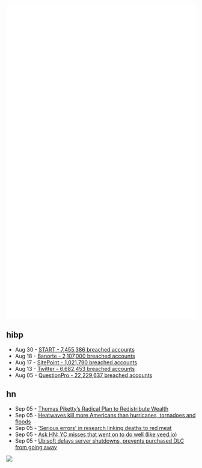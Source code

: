 ![Metrics](https://raw.githubusercontent.com/phixion/phixion/master/metrics.svg)

## hibp

<!--
for https://github.com/phixion/phixion/blob/main/.github/workflows/feeds.yml
-->
<!--START_SECTION:haveibeenpwnd-->
- Aug 30 - [START - 7,455,386 breached accounts](https://haveibeenpwned.com/PwnedWebsites#Start)
- Aug 18 - [Banorte - 2,107,000 breached accounts](https://haveibeenpwned.com/PwnedWebsites#Banorte)
- Aug 17 - [SitePoint - 1,021,790 breached accounts](https://haveibeenpwned.com/PwnedWebsites#SitePoint)
- Aug 13 - [Twitter - 6,682,453 breached accounts](https://haveibeenpwned.com/PwnedWebsites#Twitter)
- Aug 05 - [QuestionPro - 22,229,637 breached accounts](https://haveibeenpwned.com/PwnedWebsites#QuestionPro)
<!--END_SECTION:haveibeenpwnd-->

## hn

<!--
for https://github.com/phixion/phixion/blob/main/.github/workflows/feeds.yml
-->
<!--START_SECTION:hn-->
- Sep 05 - [Thomas Piketty’s Radical Plan to Redistribute Wealth](https://www.nytimes.com/2022/04/19/books/review/a-brief-history-of-equality-thomas-piketty.html)
- Sep 05 - [Heatwaves kill more Americans than hurricanes, tornadoes and floods](https://www.economist.com/united-states/2022/09/01/heatwaves-kill-more-americans-than-hurricanes-tornadoes-and-floods)
- Sep 05 - ['Serious errors' in research linking deaths to red meat](https://www.thetimes.co.uk/article/serious-errors-in-research-linking-deaths-to-red-meat-qtdh28fv5)
- Sep 05 - [Ask HN: YC misses that went on to do well (like veed.io)](https://news.ycombinator.com/item?id=32724564)
- Sep 05 - [Ubisoft delays server shutdowns, prevents purchased DLC from going away](https://arstechnica.com/gaming/2022/09/ubisoft-delays-server-shutdowns-prevents-purchased-dlc-from-going-away/)
<!--END_SECTION:hn-->

<!--
for https://yhype.me
-->
![](https://hit.yhype.me/github/profile?user_id=13013670)
